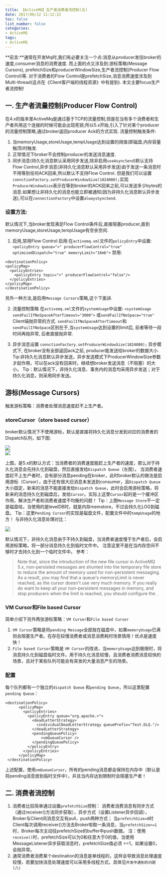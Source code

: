 ```yaml
---
title: 【ActiveMQ】生产者消费者流控制(五)
date: 2017/06/12 11:12:22
toc: false
list_number: false
categories:
- ActiveMQ
tags:
- ActiveMQ
---
```


**前言:**通常在开发Mq时,我们有必要关注一个点:消息从producer发往broker的速度,consumer消息的消费速度.
而上面的点又涉及到:游标策略(Message Cursors), prefetchSize和producerWindowSize,生产者流控制(Producer Flow Control)等.
对于消费者的Flow Control是prefetchSize,消息消费速度涉及到Multi-thread(这点在《Client客户端的线程资源》中有提到).
本文主要focus生产者流控制!


## 一. 生产者流量控制(Producer Flow Control)
在4.x的版本里ActiveMq是通过基于TCP的流量控制,但是在当有多个消费者和生产者共用这个连接的时候可能会出现死锁;所以5.x开始,引入了针对某个producer的流量控制策略,通过broker返回producer Ack的方式实现.
流量控制触发条件:
1. 当memoryUsage,storeUsage,tempUsage达到设置的阈值(即磁盘,内存容量触顶)时触发.
2. 正常情况下broker不会控制producer的发送消息速度.
3. 同步消息(持久化消息默认采用同步发送,除非启用`useAsyncSend`)默认支持Flow Control,异步消息(非持久化消息默认采用异步发送)由于发送一条消息时不用等到任何ACK回来,所以默认不支持Flow Control. 但是我们可以设置`connctionFactory.setProducerWindowSize(1024000);`实现`ProducerWindowSize`表示在等到broker的ACK回来之前,可以发送多少bytes的消息.如果想让非持久化的消息也能立即被通知(因为非持久化消息默认异步发送),可以在`connectionFactory`中设置`alwaysSyncSend`.

### 设置方法:
默认情况下,当broker发现满足Flow Control条件后,直接阻塞producer,直到memoryUsage,storeUsage,tempUsage有空余空间.

1. 启用,禁用Flow Control
启用:在`activemq.xml`文件的`policyEntry`中设置: `<policyEntry queue=">" producerFlowControl="true" optimizedDispatch="true" memoryLimit="16mb">`
禁用:
 ```
<destinationPolicy>
 <policyMap>
   <policyEntries>
     <policyEntry topic=">" producerFlowControl="false"/>
   </policyEntries>
 </policyMap>
</destinationPolicy>
 ```
另外一种方法,是启用`Message Cursors`策略,这个下面讲.


2. 流量控制策略
在`activemq.xml`文件的`systemUsage`中设置:  `<systemUsage sendFailIfNoSpaceAfterTimeout="3000">` 或`sendFailIfNoSpace="true"`  Client端抛异常的方式.
`sendFailIfNoSpaceAfterTimeout`和`sendFailIfNoSpace`区别在于,当`systemUsage`达到设置的limit后, 前者等待一段时间再抛异常, 后者直接抛异常.

3. 异步消息设置
`connctionFactory.setProducerWindowSize(1024000);` 异步模式下, 在broker没有全部返回ack之前, producer能发送给broker的数据大小.
Tip:非持久化消息默认异步发送，异步发送模式下ProducerWindowSize参数才起作用，可以在ack没有回来时，继续想broker发送消息（不阻塞）的大小。
Tip：默认情况下，非持久化消息、事务内的消息均采用异步发送；对于持久化消息，则采用同步发送。

## 游标(Message Cursors)
触发游标策略：消费者处理消息速度赶不上生产者。
### storeCursor（store based cursor）
broker默认情况下不使用游标，默认是直接将持久化消息分发到对应的消费者的Dispatch队列，如下图:

![](./images/DispatchFastConsumers.png)  
![](./images/VMCursor.png)


上图，是5.x的默认方式：当消费者的消费速度能赶上生产者的速度，那么对于持久化消息会先持久化到磁盘，然后直接发给`Dispatch Queue`（左图）。
当消费者速度赶不上生产者时，会有部分消息pending在broker，此时broker默认的做法是启用游标（Cursor），由于还有很大旧消息未发送到consumer，且`Dispatch Queue`大小固定，新来的消息不能直接发给`Dispatch Queue`，此时会启用游标策略，将新来的消息持久化到磁盘后，发给`Cursor`。实际上这里`Cursor`起的是一个缓冲区作用，解决生产者和消费者速度不均衡的问题！
Tip：上图`Message Store`不一定是磁盘哈，当使用的是levelDB时，就是内存memstore，不过会持久化LOG到磁盘。
Tip：这里`Pending Cursor`的实现是磁盘文件，配置文件中的`tempUsage`的地方！
与非持久化消息处理对比：

![](./images/NonPersistentMsgs.png)

默认情况下，非持久化消息由于不持久到磁盘，当消费者速度慢于生产者后，会启用游标策略，将一部分消息持久化到临时文件中。
注意这里不是在当内存空间不够时才去持久化到一个临时文件中。
参考：
>  Note that, since the introduction of the new file cursor in ActiveMQ 5.x, non-persisted messages are shunted into the temporary file store to reduce the amount of memory used for non-persistent messaging. As a result, you may find that a queue's memoryLimit is never reached, as the cursor doesn't use very much memory. If you really do want to keep all your non-persistent messages in memory, and stop producers when the limit is reached, you should configure the <vmQueueCursor>.

### VM Cursor和File based Cursor
简单介绍下另外两张游标策略：`VM Cursor`和`File based Cursor`
1. `VM Cursor`策略是将`pending Message`全部放在磁盘中，如果`memoryUsage`已满则会阻塞生产者。在存在较慢消费者或消息消费耗时场景慎用！优点是速度快！
2. `File based Cursor`策略是 `VM Cursor`的改进，当`memoryUsage`达到极限时，将消息持久化到磁盘临时文件。用于持久化消息较慢，且消费者消费消息较快的场景，且对于某些队列可能会有突发的大量消息产生的场景。

### 配置
每个队列都有一个独立的`dispatch Queue` 和`pending Queue`，所以这里配置`pending Queue`：
```
<destinationPolicy>
      <policyMap>
        <policyEntries>
          <policyEntry queue="org.apache.>">
            <deadLetterStrategy>
              <individualDeadLetterStrategy queuePrefix="Test.DLQ."/>
            </deadLetterStrategy>
            <pendingQueuePolicy>
                <vmQueueCursor />
            </pendingQueuePolicy>
          </policyEntry>
        </policyEntries>
      </policyMap>
 </destinationPolicy>
```
上述配置，使用`vmQueueCursor`，所有的pending消息都会保持在内存中（默认是将pending消息放到临时文件中），并且当内存达到限制时会阻塞生产者！


## 二. 消费者流控制
1. 消费者比较简单通过设置`prefetchSize`控制：
消费者消费消息有同步方式（通过receiver()方法同步获取），异步方式（设置Listener异步回调），Broker与Client间消息交互有pull，push两种方式；
当`prefetchSize=0`时Client每次调用receiver()方法去Broker啦取一条消息，当`prefetchSize>=1`时，Broker每次主动往prefetchSize的buffer中push数据。
注：使用`receive()`时，prefetchSize可以为0和任意大于0的值，当使用MessageListener异步获取消息时，prefetchSize值必须 >=1，如果设置0，会抛异常。
2. 通常消费者消费某个destination的消息是单线程的，这样会导致消息处理速度较慢，若要加快消息处理速度可以采用多线程方式，具体见`开发中遇到的问题(八)`


